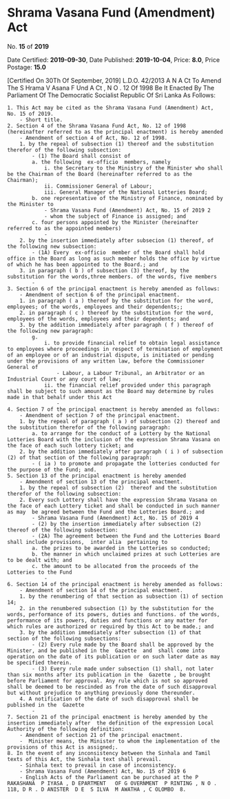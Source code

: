 # Shrama  Vasana  Fund  (Amendment) Act

No. **15** of **2019**

Date Certified: **2019-09-30**, Date Published: **2019-10-04**, Price: **8.0**, Price Postage: **15.0**

[Certified On 30Th Of September, 2019]
L.D.O. 42/2013
A N  A Ct   To   Amend   The  S Hrama  V Asana  F Und A Ct , N O . 12  Of  1998
Be It Enacted By The Parliament Of The Democratic Socialist Republic Of Sri Lanka As Follows:

    1. This Act may be cited as the Shrama Vasana Fund (Amendment) Act, No. 15 of 2019.
        - Short title.
    2. Section 4 of the Shrama Vasana Fund Act, No. 12 of 1998 (hereinafter referred to as the principal enactment) is hereby amended
        - Amendment of section 4 of Act, No. 12 of 1998.
        1. by the repeal of subsection (1) thereof and the substitution therefor of the following subsection:
            - (1) The Board shall consist of
            a. the following  ex-officio  members, namely
                i. the Secretary to the Ministry of the Minister who shall be the Chairman of the Board (hereinafter referred to as the Chairman);
                ii. Commissioner General of Labour;
                iii. General Manager of the National Lotteries Board;
            b. one representative of the Ministry of Finance, nominated by the Minister to
                - Shrama Vasana Fund (Amendment) Act, No. 15 of 2019 2
                - whom the subject of Finance is assigned; and
            c. four persons appointed by the Minister (hereinafter referred to as the appointed members)
                - 
        2. by the insertion immediately after subsecion (1) thereof, of the following new subsection:
            - (1A) Every  ex-officio  member of the Board shall hold office in the Board as long as such member holds the office by virtue of which he has been appointed to the Board.; and
        3. in paragraph ( b ) of subsection (3) thereof, by the substitution for the words,three members. of the words, five members
            - 
    3. Section 6 of the principal enactment is hereby amended as follows:
        - Amendment of section 6 of the principal enactment.
        1. in paragraph ( a ) thereof by the substitution for the word, employees; of the words, employees and their dependents;;
        2. in paragraph ( c ) thereof by the substitution for the word, employees of the words, employees and their dependents; and
        3. by the addition immediately after paragraph ( f ) thereof of the following new paragraph:
            g. 
                i. to provide financial relief to obtain legal assistance to employees where proceedings in respect of termination of employment of an employee or of an industrial dispute, is initiated or pending under the provisions of any written law, before the Commissioner General of
                    - Labour, a Labour Tribunal, an Arbitrator or an Industrial Court or any court of law;
                ii. the financial relief provided under this paragraph shall be subject to such amount as the Board may determine by rules made in that behalf under this Act
                    - 
    4. Section 7 of the principal enactment is hereby amended as follows:
        - Amendment of section 7 of the principal enactment.
        1. by the repeal of paragraph ( a ) of subsection (2) thereof and the substitution therefor of the following paragraph:
            a. to arrange for the conduct of a Lottery by the National Lotteries Board with the inclusion of the expression Shrama Vasana on the face of each such lottery ticket; and
        2. by the addition immediately after paragraph ( i ) of subsection (2) of that section of the following paragraph:
            - ( ia ) to promote and propagate the lotteries conducted for the purpose of the Fund; and.
    5. Section 13 of the principal enactment is hereby amended
        - Amendment of section 13 of the principal enactment.
        1. by the repeal of subsection (2)  thereof and the substitution therefor of the following subsection:
        2. Every such Lottery shall have the expression Shrama Vasana on the face of each Lottery ticket and shall be conducted in such manner as may  be agreed between the Fund and the Lotteries Board.; and
            - Shrama Vasana Fund (Amendment) Act, No. 15 of 2019 4
            - (2) by the insertion immediately after subsection (2) thereof of the following subsection:
            - (2A) The agreement between the Fund and the Lotteries Board shall include provisions,  inter alia  pertaining to 
            a. the prizes to be awarded in the Lotteries so conducted;
            b. the manner in which unclaimed prizes at such Lotteries are to be dealt with; and
            c. the amount to be allocated from the proceeds of the Lotteries to the Fund
                - 
    6. Section 14 of the principal enactment is hereby amended as follows:
        - Amendment of section 14 of the principal enactment.
        1. by the renumbering of that section as subsection (1) of section 14;
        2. in the renumbered subsection (1) by the substitution for the words, performance of its powers, duties and functions. of the words, performance of its powers, duties and functions or any matter for which rules are authorized or required by this Act to be made.; and
        3. by the addition immediately after subsection (1) of that section of the following subsections:
            - (2) Every rule made by the Board shall be approved by the Minister, and be published in the  Gazette  and  shall come into operation on the date of its publication or on such later date as may be specified therein.
            - (3) Every rule made under subsection (1) shall, not later than six months after its publication in the  Gazette , be brought before Parliament for approval. Any rule which is not so approved shall be deemed to be rescinded as from the date of such disapproval but without prejudice to anything previously done thereunder.
        4. A notification of the date of such disapproval shall be published in the  Gazette
            - 
    7. Section 21 of the principal enactment is hereby amended by the insertion immediately after  the definition of the expression Local Authority of the following definition:
        - Amendment of section 21 of the principal enactment.
        -  Minister means, the Minister to whom the implementation of the provisions of this Act is assigned;.
    8. In the event of any inconsistency between the Sinhala and Tamil texts of this Act, the Sinhala text shall prevail.
        - Sinhala text to prevail in case of inconsistency.
        - Shrama Vasana Fund (Amendment) Act, No. 15 of 2019 6
        - English Acts of the Parliament can be purchased at the P RAKASHANA  P IYASA , D EPARTMENT   OF G OVERNMENT  P RINTING , N O . 118, D R . D ANISTER  D E  S ILVA  M AWATHA , C OLOMBO  8.
